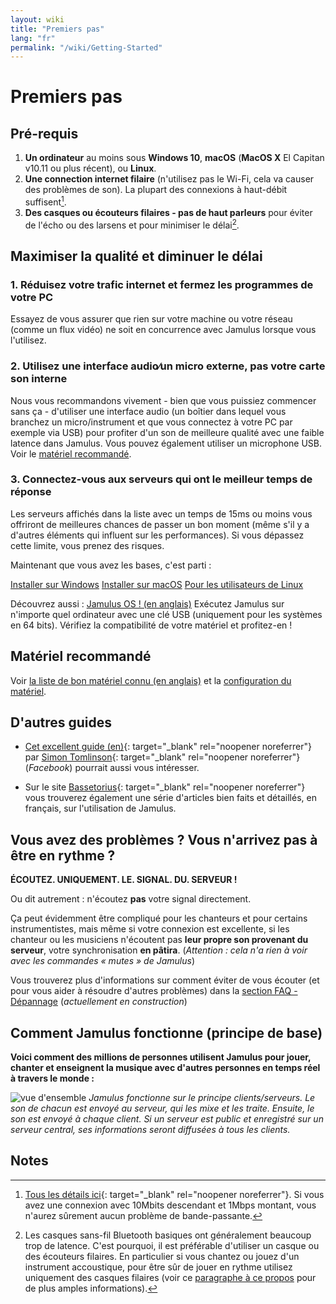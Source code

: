 ```yaml
---
layout: wiki
title: "Premiers pas"
lang: "fr"
permalink: "/wiki/Getting-Started"
---
```


# Premiers pas

## Pré-requis

1. **Un ordinateur** au moins sous **Windows 10**, **macOS** (**MacOS X** El Capitan v10.11 ou plus récent), ou **Linux**.
1. **Une connection internet filaire** (n'utilisez pas le Wi-Fi, cela va causer des problèmes de son). La plupart des connexions à haut-débit suffisent[^1].
1. **Des casques ou écouteurs filaires - pas de haut parleurs** pour éviter de l'écho ou des larsens et pour minimiser le délai[^2].

## Maximiser la qualité et diminuer le délai

### 1. Réduisez votre trafic internet et fermez les programmes de votre PC

Essayez de vous assurer que rien sur votre machine ou votre réseau (comme un flux vidéo) ne soit en concurrence avec Jamulus lorsque vous l'utilisez.

### 2. Utilisez une interface audio∕un micro externe, pas votre carte son interne

Nous vous recommandons vivement - bien que vous puissiez commencer sans ça - d'utiliser une interface audio (un boîtier dans lequel vous branchez un micro/instrument et que vous connectez à votre PC par exemple via USB) pour profiter d'un son de meilleure qualité avec une faible latence dans Jamulus. Vous pouvez également utiliser un microphone USB. Voir le [matériel recommandé](#matériel-recommandé).

### 3. Connectez-vous aux serveurs qui ont le meilleur temps de réponse

Les serveurs affichés dans la liste avec un temps de 15ms ou moins vous offriront de meilleures chances de passer un bon moment (même s'il y a d'autres éléments qui influent sur les performances). Si vous dépassez cette limite, vous prenez des risques.

Maintenant que vous avez les bases, c'est parti :

<div class="fx-row fx-row-start-xs button-container">
  <a href="Installation-for-Windows" class="button fx-col-100-xs">Installer sur Windows</a>
  <a href="Installation-for-Macintosh" class="button fx-col-100-xs">Installer sur macOS</a>
  <a href="Installation-for-Linux" class="button fx-col-100-xs">Pour les utilisateurs de Linux</a>
</div>

Découvrez aussi : [Jamulus OS ! (en anglais)](https://sourceforge.net/projects/jamulus-os/files/JamulusOS/) Exécutez Jamulus sur n'importe quel ordinateur avec une clé USB (uniquement pour les systèmes en 64 bits). Vérifiez la compatibilité de votre matériel et profitez-en !

## Matériel recommandé

Voir [la liste de bon matériel connu (en anglais)](Sound-Devices) et la [configuration du matériel](Hardware-Setup).

## D'autres guides
* [Cet excellent guide (en)](https://www.facebook.com/notes/jamulus-online-musicianssingers-jamming/idiots-guide-to-jamulus-app/510044532903831/){: target="_blank" rel="noopener noreferrer"} par [Simon Tomlinson](https://www.facebook.com/simon.james.tomlinson?eid=ARBQoY3KcZAtS3pGdLJuqvQTeRSOo4gHdQZT7nNzOt1oPMGgZ4_3GERe-rOyH5PxsSHVYYXjWwcqd71a){: target="_blank" rel="noopener noreferrer"} (_Facebook_) pourrait aussi vous intéresser.

* Sur le site [Bassetorius](https://www.bassetorius.fr/applications/jamulus/){: target="_blank" rel="noopener noreferrer"} vous trouverez également une série d'articles bien faits et détaillés, en français, sur l'utilisation de Jamulus.

## Vous avez des problèmes ? Vous n'arrivez pas à être en rythme ?

**ÉCOUTEZ. UNIQUEMENT. LE. SIGNAL. DU. SERVEUR !**

Ou dit autrement : n'écoutez **pas** votre signal directement.

Ça peut évidemment être compliqué pour les chanteurs et pour certains instrumentistes, mais même si votre connexion est excellente, si les chanteur ou les musiciens n'écoutent pas **leur propre son provenant du serveur**, votre synchronisation **en pâtira**. (_Attention : cela n'a rien à voir avec les commandes « mutes » de Jamulus_)

Vous trouverez plus d'informations sur comment éviter de vous écouter (et pour vous aider à résoudre d'autres problèmes) dans la [section FAQ - Dépannage](Client-Troubleshooting) (_actuellement en construction_)

## Comment Jamulus fonctionne (principe de base)

**Voici comment des millions de personnes utilisent Jamulus pour jouer, chanter et enseignent la musique avec d'autres personnes en temps réel à travers le monde :**

![vue d'ensemble](https://user-images.githubusercontent.com/9108457/99901946-9200d780-2cba-11eb-8167-e20ae2621102.png)
_Jamulus fonctionne sur le principe clients/serveurs. Le son de chacun est envoyé au serveur, qui les mixe et les traite. Ensuite, le son est envoyé à chaque client. Si un serveur est public et enregistré sur un serveur central, ses informations seront diffusées à tous les clients._

## Notes
[^1]: [Tous les détails ici](Network-Requirements){: target="_blank" rel="noopener noreferrer"}. Si vous avez une connexion avec 10Mbits descendant et 1Mbps montant, vous n'aurez sûrement aucun problème de bande-passante.
[^2]: Les casques sans-fil Bluetooth basiques ont généralement beaucoup trop de latence. C'est pourquoi, il est préférable d'utiliser un casque ou des écouteurs filaires. En particulier si vous chantez ou jouez d'un instrument accoustique, pour être sûr de jouer en rythme utilisez uniquement des casques filaires (voir ce [paragraphe à ce propos](Getting-Started#vous-avez-des-problèmes--vous-narrivez-pas-à-être-en-rythme-) pour de plus amples informations).
